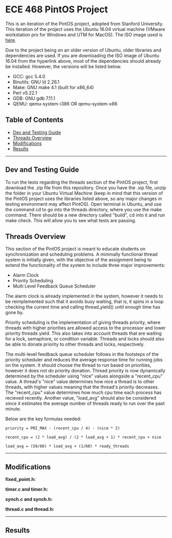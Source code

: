 # ECE 468 PintOS Project
This is an iteration of the PintOS project, adopted from Stanford University.
This iteration of the project uses the Ubuntu 16.04 virtual machine (VMware workstation pro for Windows and UTM for MacOS).
The ISO image used is [here](https://releases.ubuntu.com/16.04/).

Due to the project being on an older version of Ubuntu, older libraries and dependencies are used. If you are downloading the
ISO image of Ubuntu 16.04 from the hyperlink above, most of the dependencies should already be installed. However, the versions
will be listed below.
<ul>
  <li>GCC: gcc 5.4.0</li>
  <li>Binutils: GNU ld 2.26.1</li>
  <li>Make: GNU make 4.1 (built for x86_64)</li>
  <li>Perl v5.22.1</li>
  <li>GDB: GNU gdb 7.11.1</li>
  <li>QEMU: qemu-system-i386 OR qemu-system-x86</li>
</ul>

## Table of Contents
* [Dev and Testing Guide](#dev-and-testing-guide)
* [Threads Overview](#threads-overview)
* [Modifications](#modifications)
* [Results](#results)

<hr>

## Dev and Testing Guide

To run the tests regarding the threads section of the PintOS project, first download the .zip file from this repository.
Once you have the .xip file, unzip the folder in your Ubuntu Virtual Machine (keep in mind that this version of the PintOS 
project uses the libraries listed above, so any major changes in testing environment may affect PintOS). Open terminal in 
Ubuntu, and use the command cd to go into the threads directory, where you use the make command. There should be a new 
directory called "build", cd into it and run make check. This will allow you to see what tests are passing.

## Threads Overview
This section of the PintOS project is meant to educate students on synchronization and scheduling problems. A minimally
functional thread system is initially given, with the objective of the assignment being to extend the functionality of
the system to include three major improvements:
<ul>
  <li>Alarm Clock</li>
  <li>Priority Scheduling</li>
  <li>Multi Level Feedback Queue Scheduler</li>
</ul>

The alarm clock is already implemented in the system, however it needs to be reimplemented such that it avoids busy waiting,
that is, it spins in a loop checking the current time and calling thread_yield() until enough time has gone by.

Priority scheduling is the implementation of giving threads priority, where threads with higher priorities are allowed
access to the processor and lower priority threads yield. This also takes into account threads that are waiting for a lock,
 semaphore, or condition variable. Threads and locks should also be able to donate priority to other threads and locks, respectively.

The multi-level feedback queue scheduler follows in the footsteps of the priority scheduler and reduces the average 
response time for running jobs on the system. It should choose the thread to run based on priorities, however it does not 
do priority donation. Thread priority is now dynamically determined by the scheduler using "nice" values alongside
a "recent_cpu" value. A thread's "nice" value determines how nice a thread is to other threads, with higher values meaning 
that the thread's priority decreases. The "recent_cpu" value determines how much cpu time each process has recieved 
recently. Another value, "load_avg" should also be considered since it estimates the average number of threads ready to run
over the past minute.

Below are the key formulas needed:
```
priority = PRI_MAX - (recent_cpu / 4) - (nice * 2)
```
```
recent_cpu = (2 * load_avg) / (2 * load_avg + 1) * recent_cpu + nice
```
```
load_avg = (59/60) * load_avg + (1/60) * ready_threads
```
<hr>

## Modifications
**fixed_point.h:**

**timer.c and timer.h:**

**synch.c and synch.h:**

**thread.c and thread.h:**

<hr>

## Results
